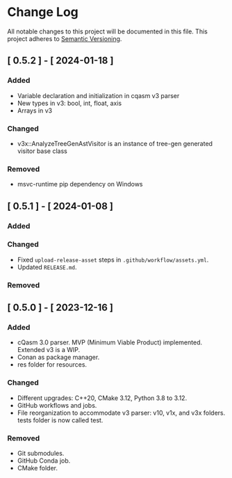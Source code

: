 # Change Log

All notable changes to this project will be documented in this file.
This project adheres to [Semantic Versioning](http://semver.org/).

## [ 0.5.2 ] - [ 2024-01-18 ]

### Added
- Variable declaration and initialization in cqasm v3 parser
- New types in v3: bool, int, float, axis
- Arrays in v3

### Changed

- v3x::AnalyzeTreeGenAstVisitor is an instance of tree-gen generated visitor base class

### Removed

- msvc-runtime pip dependency on Windows

## [ 0.5.1 ] - [ 2024-01-08 ]

### Added

### Changed

- Fixed `upload-release-asset` steps in `.github/workflow/assets.yml`.
- Updated `RELEASE.md`.

### Removed

## [ 0.5.0 ] - [ 2023-12-16 ]

### Added

- cQasm 3.0 parser. MVP (Minimum Viable Product) implemented. Extended v3 is a WIP.
- Conan as package manager.
- res folder for resources.

### Changed

- Different upgrades: C++20, CMake 3.12, Python 3.8 to 3.12.
- GitHub workflows and jobs.
- File reorganization to accommodate v3 parser: v10, v1x, and v3x folders. tests folder is now called test.

### Removed

- Git submodules.
- GitHub Conda job.
- CMake folder.
